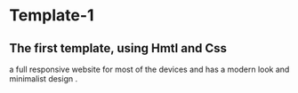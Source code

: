 # Template-1
## The first template, using Hmtl and Css 
a full responsive website for most of the devices and has a  modern look and minimalist design .
